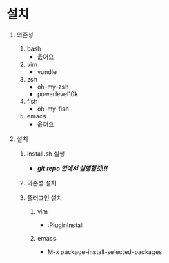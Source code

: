 

# 설치

1.  의존성
    1.  bash
        -   읎어요
    2.  vim
        -   vundle
    3.  zsh
        -   oh-my-zsh
        -   powerlevel10k
    4.  fish
        -   oh-my-fish
    5.  emacs
        -   읎어요

2.  설치
    1.  install.sh 실행
        -   ***git repo 안에서 실행할것!!!***
    
    2.  의존성 설치
    
    3.  플러그인 설치
        1.  vim
            -   :PluginInstall
        
        2.  emacs
            -   M-x package-install-selected-packages

